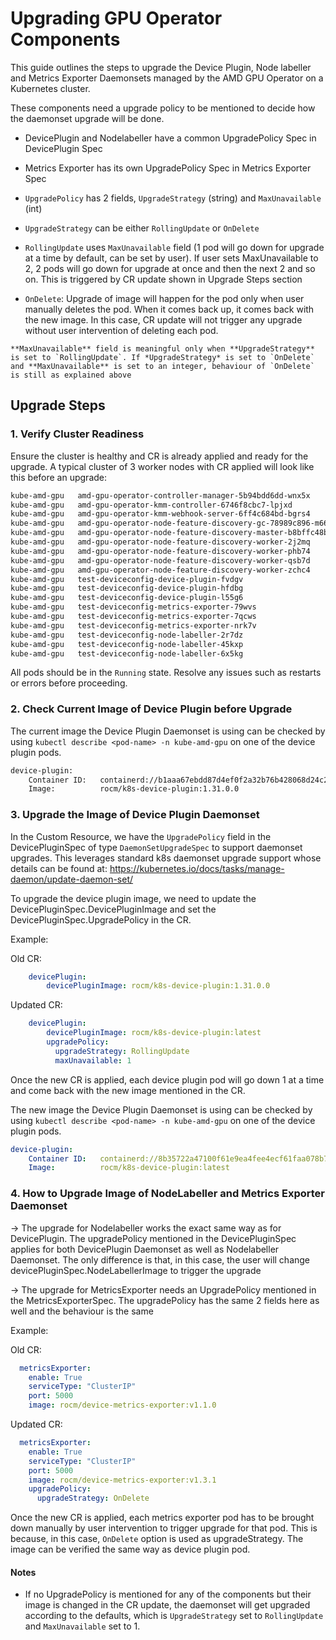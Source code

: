 # Upgrading GPU Operator Components

This guide outlines the steps to upgrade the Device Plugin, Node labeller and Metrics Exporter Daemonsets managed by the AMD GPU Operator on a Kubernetes cluster.

These components need a upgrade policy to be mentioned to decide how the daemonset upgrade will be done.

- DevicePlugin and Nodelabeller have a common UpgradePolicy Spec in DevicePlugin Spec

- Metrics Exporter has its own UpgradePolicy Spec in Metrics Exporter Spec

- `UpgradePolicy` has 2 fields, `UpgradeStrategy` (string) and `MaxUnavailable` (int)

- `UpgradeStrategy` can be either `RollingUpdate` or `OnDelete`

- `RollingUpdate` uses `MaxUnavailable` field (1 pod will go down for upgrade at a time by default, can be set by user). If user sets MaxUnavailable to 2,
    2 pods will go down for upgrade at once and then the next 2 and so on. This is triggered by CR update shown in Upgrade Steps section

- `OnDelete`: Upgrade of image will happen for the pod only when user manually deletes the pod. When it comes back up, it comes back with the new image.
    In this case, CR update will not trigger any upgrade without user intervention of deleting each pod.

```{note}
**MaxUnavailable** field is meaningful only when **UpgradeStrategy** is set to `RollingUpdate`. If *UpgradeStrategy* is set to `OnDelete` and **MaxUnavailable** is set to an integer, behaviour of `OnDelete` is still as explained above
```

## Upgrade Steps

### 1. Verify Cluster Readiness

Ensure the cluster is healthy and CR is already applied and ready for the upgrade. A typical cluster of 3 worker nodes with CR applied will look like this before an upgrade:

```bash
kube-amd-gpu   amd-gpu-operator-controller-manager-5b94bdd6dd-wnx5x             1/1     Running   0              81m
kube-amd-gpu   amd-gpu-operator-kmm-controller-6746f8cbc7-lpjxd                 1/1     Running   0              60m
kube-amd-gpu   amd-gpu-operator-kmm-webhook-server-6ff4c684bd-bgrs4             1/1     Running   0              81m
kube-amd-gpu   amd-gpu-operator-node-feature-discovery-gc-78989c896-m66jp       1/1     Running   0              81m
kube-amd-gpu   amd-gpu-operator-node-feature-discovery-master-b8bffc48b-r2p79   1/1     Running   0              81m
kube-amd-gpu   amd-gpu-operator-node-feature-discovery-worker-2j2mq             1/1     Running   0              81m
kube-amd-gpu   amd-gpu-operator-node-feature-discovery-worker-phb74             1/1     Running   0              81m
kube-amd-gpu   amd-gpu-operator-node-feature-discovery-worker-qsb7d             1/1     Running   0              81m
kube-amd-gpu   amd-gpu-operator-node-feature-discovery-worker-zchc4             1/1     Running   0              81m
kube-amd-gpu   test-deviceconfig-device-plugin-fvdgv                            1/1     Running   0              36s
kube-amd-gpu   test-deviceconfig-device-plugin-hfdbg                            1/1     Running   0              36s
kube-amd-gpu   test-deviceconfig-device-plugin-l55g6                            1/1     Running   0              36s
kube-amd-gpu   test-deviceconfig-metrics-exporter-79wvs                         1/1     Running   0              36s
kube-amd-gpu   test-deviceconfig-metrics-exporter-7qcws                         1/1     Running   0              36s
kube-amd-gpu   test-deviceconfig-metrics-exporter-nrk7v                         1/1     Running   0              36s
kube-amd-gpu   test-deviceconfig-node-labeller-2r7dz                            1/1     Running   0              42s
kube-amd-gpu   test-deviceconfig-node-labeller-45kxp                            1/1     Running   0              42s
kube-amd-gpu   test-deviceconfig-node-labeller-6x5kg                            1/1     Running   0              42s
```

All pods should be in the `Running` state. Resolve any issues such as restarts or errors before proceeding.

### 2. Check Current Image of Device Plugin before Upgrade

The current image the Device Plugin Daemonset is using can be checked by using `kubectl describe <pod-name> -n kube-amd-gpu` on one of the device plugin pods.

```bash
device-plugin:
    Container ID:   containerd://b1aaa67ebdd87d4ef0f2a32b76b428068d24c28ced3e86c3c5caba39bb5689a4
    Image:          rocm/k8s-device-plugin:1.31.0.0
```

### 3. Upgrade the Image of Device Plugin Daemonset

In the Custom Resource, we have the `UpgradePolicy` field in the DevicePluginSpec of type `DaemonSetUpgradeSpec` to support daemonset upgrades. This leverages standard k8s daemonset upgrade support whose details can be found at: https://kubernetes.io/docs/tasks/manage-daemon/update-daemon-set/

To upgrade the device plugin image, we need to update the DevicePluginSpec.DevicePluginImage and set the DevicePluginSpec.UpgradePolicy in the CR.

Example:

Old CR:

```yaml
    devicePlugin:
        devicePluginImage: rocm/k8s-device-plugin:1.31.0.0
```

Updated CR:

```yaml
    devicePlugin:
        devicePluginImage: rocm/k8s-device-plugin:latest
        upgradePolicy:
          upgradeStrategy: RollingUpdate
          maxUnavailable: 1
```

Once the new CR is applied, each device plugin pod will go down 1 at a time and come back with the new image mentioned in the CR.

The new image the Device Plugin Daemonset is using can be checked by using `kubectl describe <pod-name> -n kube-amd-gpu` on one of the device plugin pods.

```yaml
device-plugin:
    Container ID:   containerd://8b35722a47100f61e9ea4fee4ecf61faa078b7ab36084b2dd0ed8ba00179a883
    Image:          rocm/k8s-device-plugin:latest
```

### 4. How to Upgrade Image of NodeLabeller and Metrics Exporter Daemonset

-> The upgrade for Nodelabeller works the exact same way as for DevicePlugin. The upgradePolicy mentioned in the DevicePluginSpec applies for both DevicePlugin Daemonset as well as Nodelabeller Daemonset. The only difference is that, in this case, the user will change devicePluginSpec.NodeLabellerImage to trigger the upgrade

-> The upgrade for MetricsExporter needs an UpgradePolicy mentioned in the MetricsExporterSpec. The upgradePolicy has the same 2 fields here as well and the behaviour is the same

Example:

Old CR:

```yaml
  metricsExporter:
    enable: True
    serviceType: "ClusterIP"
    port: 5000
    image: rocm/device-metrics-exporter:v1.1.0
```

Updated CR:

```yaml
  metricsExporter:
    enable: True
    serviceType: "ClusterIP"
    port: 5000
    image: rocm/device-metrics-exporter:v1.3.1
    upgradePolicy:
      upgradeStrategy: OnDelete
```

Once the new CR is applied, each metrics exporter pod has to be brought down manually by user intervention to trigger upgrade for that pod. This is because, in this case, `OnDelete` option is used as upgradeStrategy. The image can be verified the same way as device plugin pod.

#### **Notes**

- If no UpgradePolicy is mentioned for any of the components but their image is changed in the CR update, the daemonset will get upgraded according to the defaults, which is `UpgradeStrategy` set to `RollingUpdate` and `MaxUnavailable` set to 1.
